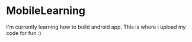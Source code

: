 # MobileLearning

I'm currently learning how to build android app. This is where i upload my code for fun :)
